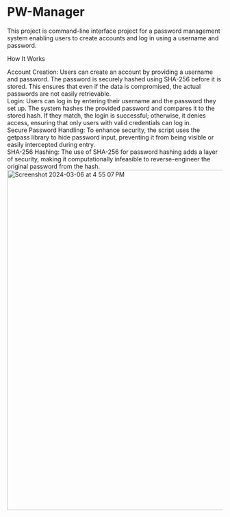 # PW-Manager
This project is command-line interface project for a password management system enabling users to create accounts and log in using a username and password.

How It Works
<div></div>
    Account Creation: Users can create an account by providing a username and password. The password is securely hashed using SHA-256 before it is stored. This ensures that even if the data is compromised, the actual passwords are not easily retrievable.
    <div></div>
    Login: Users can log in by entering their username and the password they set up. The system hashes the provided password and compares it to the stored hash. If they match, the login is successful; otherwise, it denies access, ensuring that only users with valid credentials can log in.
    <div></div>
    Secure Password Handling: To enhance security, the script uses the getpass library to hide password input, preventing it from being visible or easily intercepted during entry.
    <div></div>
    SHA-256 Hashing: The use of SHA-256 for password hashing adds a layer of security, making it computationally infeasible to reverse-engineer the original password from the hash.
    <img width="796" alt="Screenshot 2024-03-06 at 4 55 07 PM" src="https://github.com/XVI-Adam/PW-Manager/assets/102603088/e24ce40b-5fe8-428f-a789-c0a0ee0b42ff">
